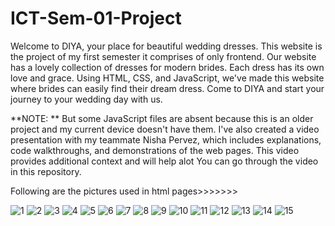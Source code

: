 # ICT-Sem-01-Project
Welcome to DIYA, your place for beautiful wedding dresses. This website is the project of my first semester it comprises of only frontend. Our website has a lovely collection of dresses for modern brides. Each dress has its own love and grace.
Using HTML, CSS, and JavaScript, we've made this website where brides can easily find their dream dress. Come to DIYA and start your journey to your wedding day with us.

**NOTE: **
But some JavaScript files are absent because this is an older project and my current device doesn't have them. I've also created a video presentation with my teammate Nisha Pervez, which includes explanations, code walkthroughs, and demonstrations of the web pages. This video provides additional context and will help alot 
You can go through the video in this repository.

Following are the pictures used in html pages>>>>>>>

![1](https://github.com/AnsaAnwaar/ICT-Sem-01-Project/assets/151175683/53f89ea9-92f3-4fca-957e-0c14cea53f66)
![2](https://github.com/AnsaAnwaar/ICT-Sem-01-Project/assets/151175683/09fc3ee8-3071-4932-9a9a-5c71f0b1ffb9)
![3](https://github.com/AnsaAnwaar/ICT-Sem-01-Project/assets/151175683/7f0a0efa-66d4-485f-8197-6fa214fe3cb4)
![4](https://github.com/AnsaAnwaar/ICT-Sem-01-Project/assets/151175683/5dc977f6-c2d4-4ebd-aa6b-08e8f068ae3f)
![5](https://github.com/AnsaAnwaar/ICT-Sem-01-Project/assets/151175683/1c58b7e5-61ce-4aaa-bd01-4dfafc2fdf7b)
![6](https://github.com/AnsaAnwaar/ICT-Sem-01-Project/assets/151175683/c2780c42-49e6-45f9-833e-5ef20b398c09)
![7](https://github.com/AnsaAnwaar/ICT-Sem-01-Project/assets/151175683/d3744217-1fec-4ca4-9494-ccbbbc052d91)
![8](https://github.com/AnsaAnwaar/ICT-Sem-01-Project/assets/151175683/3e46e2bd-212a-401c-acba-d0568dac5d30)
![9](https://github.com/AnsaAnwaar/ICT-Sem-01-Project/assets/151175683/bed01134-a474-4473-8442-000280ee71d2)
![10](https://github.com/AnsaAnwaar/ICT-Sem-01-Project/assets/151175683/64f95696-b353-493d-8d4d-6ae8993c062a)
![11](https://github.com/AnsaAnwaar/ICT-Sem-01-Project/assets/151175683/677b84b2-ae65-4bef-8527-faffc7d4441b)
![12](https://github.com/AnsaAnwaar/ICT-Sem-01-Project/assets/151175683/fcc0c273-73cf-44ba-b911-6b3fc6c50e79)
![13](https://github.com/AnsaAnwaar/ICT-Sem-01-Project/assets/151175683/8f5c487d-4e7d-4cfb-b735-1b844b07602c)
![14](https://github.com/AnsaAnwaar/ICT-Sem-01-Project/assets/151175683/0473ecb6-2deb-43d4-955c-9046345d4249)
![15](https://github.com/AnsaAnwaar/ICT-Sem-01-Project/assets/151175683/39c7522e-0e54-48b1-b9b5-29467643c322)
